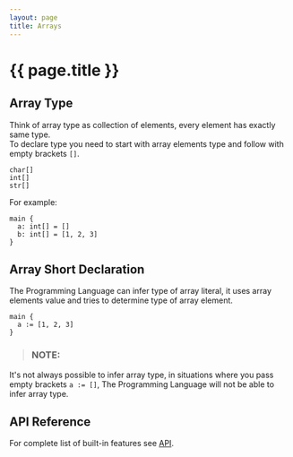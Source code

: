 ```yaml
---
layout: page
title: Arrays
---
```


# {{ page.title }}

## Array Type
Think of array type as collection of elements, every element has exactly same
type. \
To declare type you need to start with array elements type and follow
with empty brackets `[]`.

```
char[]
int[]
str[]
```

For example:

```the
main {
  a: int[] = []
  b: int[] = [1, 2, 3]
}
```

## Array Short Declaration
The Programming Language can infer type of array literal, it uses array
elements value and tries to determine type of array element.

```the
main {
  a := [1, 2, 3]
}
```

> ### NOTE:
  It's not always possible to infer array type, in situations where you pass
  empty brackets `a := []`, The Programming Language will not be able to infer
  array type.

## API Reference
For complete list of built-in features see [API](/api/arr.html).
